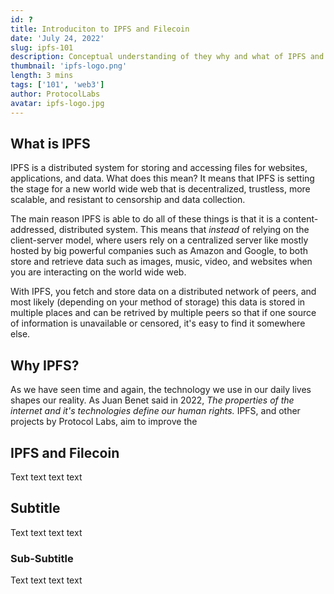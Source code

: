 ```yaml
---
id: ?
title: Introduciton to IPFS and Filecoin
date: 'July 24, 2022'
slug: ipfs-101
description: Conceptual understanding of they why and what of IPFS and FIlecoin
thumbnail: 'ipfs-logo.png'
length: 3 mins
tags: ['101', 'web3']
author: ProtocolLabs
avatar: ipfs-logo.jpg
---
```

<!-- Note: Above header will be changed to a JSON file -->

<Section name="1. Why were IPFS and Filecoin Created?">

##  What is IPFS
IPFS is a distributed system for storing and accessing files for websites, applications, and data. What does this mean? It means that IPFS is setting the stage for a new world wide web that is decentralized, trustless, more scalable, and resistant to censorship and data collection.

The main reason IPFS is able to do all of these things is that it is a content-addressed, distributed system. This means that _instead_ of relying on the client-server model, where users rely on a centralized server like mostly hosted by big powerful companies such as Amazon and Google, to both store and retrieve data such as images, music, video, and websites when you are interacting on the world wide web.

With IPFS, you fetch and store data on a distributed network of peers, and most likely (depending on your method of storage) this data is stored in multiple places and can be retrived by multiple peers so that if one source of information is unavailable or censored, it's easy to find it somewhere else.

## Why IPFS?
As we have seen time and again, the technology we use in our daily lives shapes our reality. As Juan Benet said in 2022, _The properties of the internet and it's technologies define our human rights._  IPFS, and other projects by Protocol Labs, aim to improve the


## IPFS and Filecoin

Text text text text

</Section>

<Section name="2. Title">

## Subtitle

Text text text text

### Sub-Subtitle

Text text text text

</Section>
